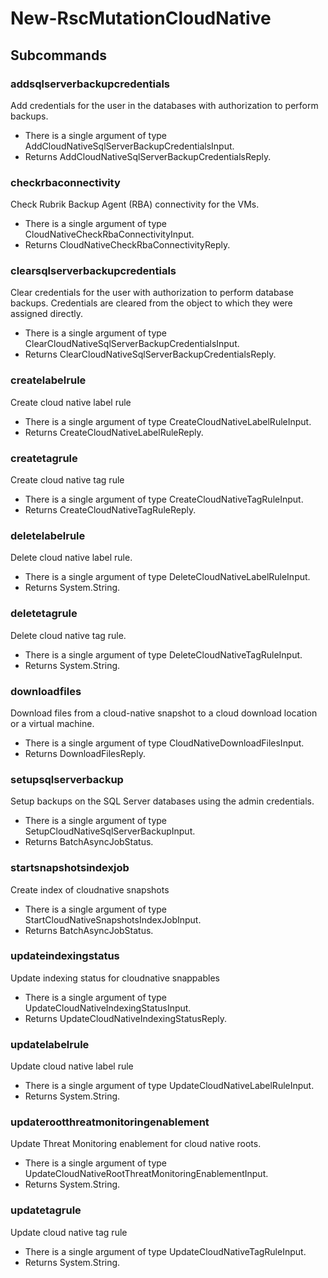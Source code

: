 # New-RscMutationCloudNative
## Subcommands
### addsqlserverbackupcredentials
Add credentials for the user in the databases with authorization to perform backups.

- There is a single argument of type AddCloudNativeSqlServerBackupCredentialsInput.
- Returns AddCloudNativeSqlServerBackupCredentialsReply.
### checkrbaconnectivity
Check Rubrik Backup Agent (RBA) connectivity for the VMs.

- There is a single argument of type CloudNativeCheckRbaConnectivityInput.
- Returns CloudNativeCheckRbaConnectivityReply.
### clearsqlserverbackupcredentials
Clear credentials for the user with authorization to perform database backups. Credentials are cleared from the object to which they were assigned directly.

- There is a single argument of type ClearCloudNativeSqlServerBackupCredentialsInput.
- Returns ClearCloudNativeSqlServerBackupCredentialsReply.
### createlabelrule
Create cloud native label rule

- There is a single argument of type CreateCloudNativeLabelRuleInput.
- Returns CreateCloudNativeLabelRuleReply.
### createtagrule
Create cloud native tag rule

- There is a single argument of type CreateCloudNativeTagRuleInput.
- Returns CreateCloudNativeTagRuleReply.
### deletelabelrule
Delete cloud native label rule.

- There is a single argument of type DeleteCloudNativeLabelRuleInput.
- Returns System.String.
### deletetagrule
Delete cloud native tag rule.

- There is a single argument of type DeleteCloudNativeTagRuleInput.
- Returns System.String.
### downloadfiles
Download files from a cloud-native snapshot to a cloud download location or a virtual machine.

- There is a single argument of type CloudNativeDownloadFilesInput.
- Returns DownloadFilesReply.
### setupsqlserverbackup
Setup backups on the SQL Server databases using the admin credentials.

- There is a single argument of type SetupCloudNativeSqlServerBackupInput.
- Returns BatchAsyncJobStatus.
### startsnapshotsindexjob
Create index of cloudnative snapshots

- There is a single argument of type StartCloudNativeSnapshotsIndexJobInput.
- Returns BatchAsyncJobStatus.
### updateindexingstatus
Update indexing status for cloudnative snappables

- There is a single argument of type UpdateCloudNativeIndexingStatusInput.
- Returns UpdateCloudNativeIndexingStatusReply.
### updatelabelrule
Update cloud native label rule

- There is a single argument of type UpdateCloudNativeLabelRuleInput.
- Returns System.String.
### updaterootthreatmonitoringenablement
Update Threat Monitoring enablement for cloud native roots.

- There is a single argument of type UpdateCloudNativeRootThreatMonitoringEnablementInput.
- Returns System.String.
### updatetagrule
Update cloud native tag rule

- There is a single argument of type UpdateCloudNativeTagRuleInput.
- Returns System.String.
